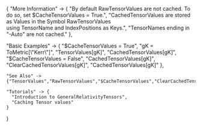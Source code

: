 {
  "More Information" -> {
      "By default RawTensorValues are not cached. To do so, set $CacheTensorValues = True.",
      "CachedTensorValues are stored as Values in the Symbol RawTensorValues \
using TensorName and IndexPositions as Keys.",
      "TensorNames ending in \"-Auto\" are not cached."
  },

  "Basic Examples" -> {
    "$CacheTensorValues = True",
    "gK = ToMetric[\"Kerr\"]",
    "TensorValues[gK]",
    "CachedTensorValues[gK]",
    "$CacheTensorValues = False",
    "CachedTensorValues[gK]",
    "ClearCachedTensorValues[gK]",
    "CachedTensorValues[gK]"
    },

    "See Also" ->
    {"TensorValues","RawTensorValues","$CacheTensorValues","ClearCachedTensorValues"},

    "Tutorials" -> {
      "Introduction to GeneralRelativityTensors",
      "Caching Tensor values"
    }

}
